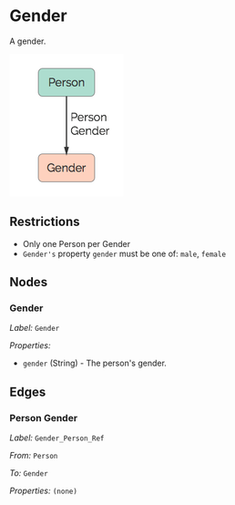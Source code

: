 # Gender
A gender.

![](../img/gender.png)

## Restrictions

* Only one Person per Gender
* `Gender's` property `gender` must be one of: `male`, `female`

## Nodes

### Gender

*Label:* `Gender`

*Properties:*

* `gender` (String) - The person's gender.

## Edges

### Person Gender

*Label:* `Gender_Person_Ref`

*From:* `Person`

*To:* `Gender`

*Properties:* `(none)`